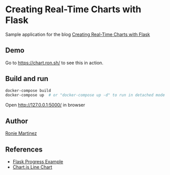 # Creating Real-Time Charts with Flask

Sample application for the blog [Creating Real-Time Charts with Flask](https://ron.sh/creating-real-time-charts-with-flask/)

## Demo

Go to https://chart.ron.sh/ to see this in action.

## Build and run

```bash
docker-compose build
docker-compose up  # or "docker-compose up -d" to run in detached mode 
```

Open http://127.0.0.1:5000/ in browser

## Author

[Ronie Martinez](mailto:ronmarti18@gmail.com)

## References

- [Flask Progress Example](https://github.com/djdmorrison/flask-progress-example)
- [Chart.js Line Chart](https://www.chartjs.org/samples/latest/charts/line/basic.html)
